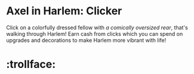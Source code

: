 # Axel in Harlem: Clicker

Click on a colorfully dressed fellow with *a comically oversized rear*, that's walking through Harlem!
Earn cash from clicks which you can spend on upgrades and decorations to make Harlem more vibrant with life!


# :trollface:
